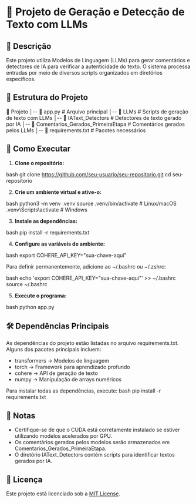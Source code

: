 # 📜 Projeto de Geração e Detecção de Texto com LLMs

## 📌 Descrição
Este projeto utiliza Modelos de Linguagem (LLMs) para gerar comentários e detectores de IA para verificar a autenticidade do texto. O sistema processa entradas por meio de diversos scripts organizados em diretórios específicos.

## 📂 Estrutura do Projeto

📁 Projeto
│-- 📄 app.py                      # Arquivo principal
│-- 📁 LLMs                        # Scripts de geração de texto com LLMs
│-- 📁 IAText_Detectors            # Detectores de texto gerado por IA
│-- 📁 Comentarios_Gerados_PrimeiraEtapa  # Comentários gerados pelos LLMs
│-- 📄 requirements.txt             # Pacotes necessários


## 🚀 Como Executar

1. **Clone o repositório:**
   
bash
   git clone https://github.com/seu-usuario/seu-repositorio.git
   cd seu-repositorio


2. **Crie um ambiente virtual e ative-o:**
   
bash
   python3 -m venv .venv
   source .venv/bin/activate  # Linux/macOS
   .venv\Scripts\activate     # Windows


3. **Instale as dependências:**
   
bash
   pip install -r requirements.txt


4. **Configure as variáveis de ambiente:**
   
bash
   export COHERE_API_KEY="sua-chave-aqui"

   Para definir permanentemente, adicione ao ~/.bashrc ou ~/.zshrc:
   
bash
   echo 'export COHERE_API_KEY="sua-chave-aqui"' >> ~/.bashrc
   source ~/.bashrc


5. **Execute o programa:**
   
bash
   python app.py


## 🛠 Dependências Principais
As dependências do projeto estão listadas no arquivo requirements.txt. Alguns dos pacotes principais incluem:
- transformers → Modelos de linguagem
- torch → Framework para aprendizado profundo
- cohere → API de geração de texto
- numpy → Manipulação de arrays numéricos

Para instalar todas as dependências, execute:
bash
pip install -r requirements.txt


## 📝 Notas
- Certifique-se de que o CUDA está corretamente instalado se estiver utilizando modelos acelerados por GPU.
- Os comentários gerados pelos modelos serão armazenados em Comentarios_Gerados_PrimeiraEtapa.
- O diretório IAText_Detectors contém scripts para identificar textos gerados por IA.

## 📜 Licença
Este projeto está licenciado sob a [MIT License](LICENSE).
